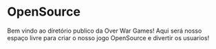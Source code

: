 # OpenSource
Bem vindo ao díretório publico da Over War Games!
Aqui será nosso espaço livre para criar o nosso jogo OpenSource e divertir os usuarios!
